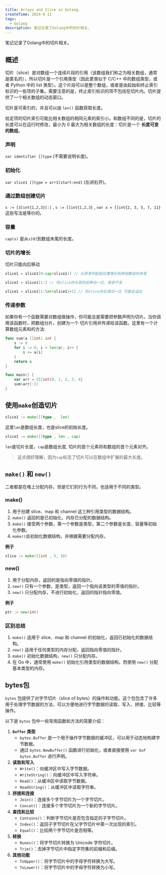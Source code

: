 ```yaml
---
title: Arrays and Slice in Golang.
createTime: 2024-8-11
tags:
  - Golang
description: 笔记记录了Golang中的切片相关。
---
```

 笔记记录了Golang中的切片相关。
<!-- more -->

## 概述

切片（slice）是对数组一个连续片段的引用（该数组我们称之为相关数组，通常是匿名的），所以切片是一个引用类型（因此更类似于 C/C++ 中的数组类型，或者 Python 中的 list 类型）。这个片段可以是整个数组，或者是由起始和终止索引标识的一些项的子集。需要注意的是，终止索引标识的项不包括在切片内。切片提供了一个相关数组的动态窗口。

切片是可索引的，并且可以由 `len()` 函数获取长度。

给定项的切片索引可能比相关数组的相同元素的索引小。和数组不同的是，切片的长度可以在运行时修改，最小为 0 最大为相关数组的长度：切片是一个 **长度可变的数组**。

###  声明

`var identifier []type`  (不需要说明长度)。

### 初始化

`var slice1 []type = arr1[start:end]` (左闭右开)。

### 通过数组创建切片

`s := [3]int{1,2,3}[:]`   , `s := []int{1,2,3}`  , `var x = []int{2, 3, 5, 7, 11}` 这些写法是等价的。

### 容量

`cap(s)` 是从`s[0]`到数组末尾的长度。

### 切片的增长

切片只能向后移动

```go
slice1 = slice1[0:cap(slice1)] // 从原来的起始位置增长到原始数组的末尾
```

```go
slice1 = slice1[1:] // 将slice的头部往前移动一位，尾部不变
```

```go
slice1 = slice1[1:len(slice1)+1] // 将slice向后滑动一位 可能会溢出
```


### 传递参数

如果你有一个函数需要对数组做操作，你可能总是需要把参数声明为切片。当你调用该函数时，把数组分片，创建为一个 切片引用并传递给该函数。这里有一个计算数组元素和的方法:

```go
func sum(a []int) int {
	s := 0
	for i := 0; i < len(a); i++ {
		s += a[i]
	}
	return s
}

func main() {
	var arr = [5]int{0, 1, 2, 3, 4}
	sum(arr[:])
}
```

## 使用`make`创造切片

```go
slice1 := make([]type ,  len)
```

这里`len`是数组长度，也是slice的初始长度。

```go
slice1 := make([]type , len , cap)
```

`len`是切片长度，`cap`是数组长度, 切片的首个元素将和数组的首个元素对齐。

> 这点很好理解，因为`cap`标志了切片可以在数组中扩展的最大长度。


## `make()` 和 `new()`

二者都是在堆上分配内存，但是它们的行为不同，也适用于不同的类型。

### make()

1. 用于创建 slice、map 和 channel 这三种引用类型的数据结构。
2. `make()` 返回的是已初始化、内存已分配的数据结构。
3. `make()` 接受两个参数，第一个参数是类型，第二个参数是长度、容量等初始化参数。
4. `make()`会初始化数据结构，并根据需要分配内存。

**例子**

```go
slice := make([]int , 5, 10)
```

### new()

1. 用于分配内存，返回的是指向零值的指针。
2. `new()` 只有一个参数，是类型，返回一个指向该类型的零值的指针。
3. `new()` 只分配内存，不进行初始化，返回的指针指向零值。

**例子** 

```go
ptr := new(int)
```
### 区别总结

1. `make()` 适用于 slice、map 和 channel 的初始化，返回已初始化的数据结构。
2. `new()` 适用于任何类型的内存分配，返回指向零值的指针。
3. `make()` 初始化数据结构，`new()` 只分配内存。
4. 在 Go 中，通常使用 `make()` 初始化引用类型的数据结构，而使用 `new()` 分配基本类型的内存。

## bytes包

`bytes` 包提供了对字节切片（slice of bytes）的操作和功能。这个包包含了许多用于处理字节数据的方法，可以方便地进行字节数据的读取、写入、拼接、比较等操作。

以下是 `bytes` 包中一些常用函数和方法的简要介绍：

1. **`Buffer` 类型**
    - `bytes.Buffer` 是一个用于操作字节数据的缓冲区，可以用于动态地构建字节数据。
    - 通过 `bytes.NewBuffer()` 函数进行初始化，或者直接使用 `var buf bytes.Buffer` 进行声明。
3. **读取和写入**
    - `Write()`：向缓冲区中写入字节数据。
    - `WriteString()`：向缓冲区中写入字符串。
    - `Read()`：从缓冲区中读取字节数据。
    - `ReadString()`：从缓冲区中读取字符串。
3. **拼接和连接**
    - `Join()`：连接多个字节切片为一个字节切片。
    - `Concat()`：连接多个字节切片为一个新的字节切片。
4. **查找和比较**
    - `Contains()`：判断字节切片是否包含指定的子字节切片。
    - `Index()`：返回子字节切片在父字节切片中第一次出现的索引。
    - `Equal()`：比较两个字节切片是否相等。
5. **转换**
    - `Runes()`：将字节切片转换为 Unicode 字符切片。
    - `Trim()`：去掉字节切片中指定字符集的前缀和后缀。
6. **其他功能**
    - `ToUpper()`：将字节切片中的字母字符转换为大写。
    - `ToLower()`：将字节切片中的字母字符转换为小写。
